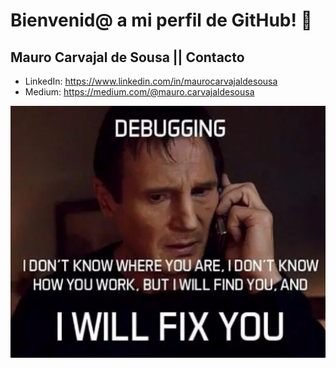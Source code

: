 # Bienvenid@ a mi perfil de GitHub! 👋
## Mauro Carvajal de Sousa || Contacto
- LinkedIn: https://www.linkedin.com/in/maurocarvajaldesousa
- Medium: https://medium.com/@mauro.carvajaldesousa


<img src="/images/joke.png" width="550" />
<!--
**MauroCarvajalDeSousa/MauroCarvajalDeSousa** is a ✨ _special_ ✨ repository because its `README.md` (this file) appears on your GitHub profile.

Here are some ideas to get you started:

- 🔭 I’m currently working on ...
- 🌱 I’m currently learning ...
- 👯 I’m looking to collaborate on ...
- 🤔 I’m looking for help with ...
- 💬 Ask me about ...
- 📫 How to reach me: ...
- 😄 Pronouns: ...
- ⚡ Fun fact: ...

![Esta es una imagen](/images/joke.png)
-->
